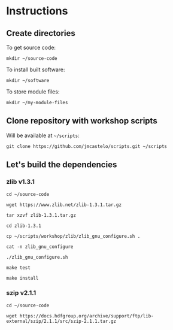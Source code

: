 # Instructions

## Create directories

To get source code:

`mkdir ~/source-code`

To install built software:

`mkdir ~/software`

To store module files:

`mkdir ~/my-module-files`

## Clone repository with workshop scripts

Will be available at `~/scripts`:

`git clone https://github.com/jmcastelo/scripts.git ~/scripts`

## Let's build the dependencies

### zlib v1.3.1

`cd ~/source-code`

`wget https://www.zlib.net/zlib-1.3.1.tar.gz`

`tar xzvf zlib-1.3.1.tar.gz`

`cd zlib-1.3.1`

`cp ~/scripts/workshop/zlib/zlib_gnu_configure.sh .`

`cat -n zlib_gnu_configure`

`./zlib_gnu_configure.sh`

`make test`

`make install`

### szip v2.1.1

`cd ~/source-code`

`wget https://docs.hdfgroup.org/archive/support/ftp/lib-external/szip/2.1.1/src/szip-2.1.1.tar.gz`


